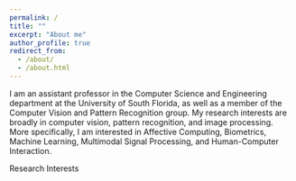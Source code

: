 ```yaml
---
permalink: /
title: ""
excerpt: "About me"
author_profile: true
redirect_from: 
  - /about/
  - /about.html
---
```


I am an assistant professor in the Computer Science and Engineering department at the University of South Florida, as well as a member of the Computer Vision and Pattern Recognition group. My research interests are broadly in computer vision, pattern recognition, and image processing. More specifically, I am interested in Affective Computing, Biometrics, Machine Learning, Multimodal Signal Processing, and Human-Computer Interaction.

Research Interests
